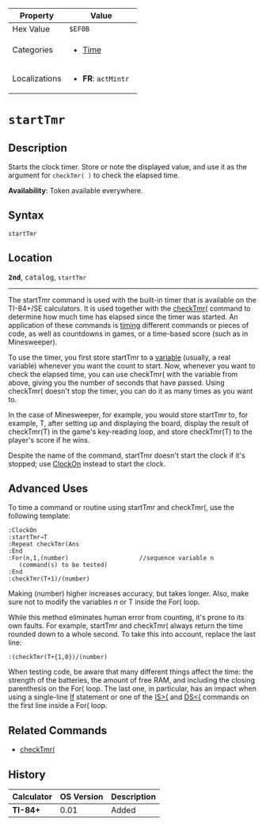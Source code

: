 | Property      | Value |
|---------------|-------|
| Hex Value     | `$EF0B`|
| Categories    | <ul><li>[Time](<../categories/Time.md>)</li></ul> |
| Localizations | <ul><li><b>FR</b>: `actMintr `</li></ul> |

# `startTmr`

## Description
Starts the clock timer. Store or note the displayed value, and use it as the argument for `checkTmr( )` to check the elapsed time.


<b>Availability</b>: Token available everywhere.

## Syntax
`startTmr`

## Location
<tt><kbd><b>2nd</b></kbd></tt>, <kbd>catalog</kbd>, `startTmr`
<hr>

The startTmr command is used with the built-in timer that is available on the TI-84+/SE calculators. It is used together with the [checkTmr(](/checktmr) command to determine how much time has elapsed since the timer was started. An application of these commands is [timing](/timings) different commands or pieces of code, as well as countdowns in games, or a time-based score (such as in Minesweeper).

To use the timer, you first store startTmr to a [variable](/variables) (usually, a real variable) whenever you want the count to start. Now, whenever you want to check the elapsed time, you can use checkTmr( with the variable from above, giving you the number of seconds that have passed. Using checkTmr( doesn't stop the timer, you can do it as many times as you want to.

In the case of Minesweeper, for example, you would store startTmr to, for example, T, after setting up and displaying the board, display the result of checkTmr(T) in the game's key-reading loop, and store checkTmr(T) to the player's score if he wins.

Despite the name of the command, startTmr doesn't start the clock if it's stopped; use [ClockOn](/clockon) instead to start the clock.

## Advanced Uses

To time a command or routine using startTmr and checkTmr(, use the following template:

```ti-basic
:ClockOn
:startTmr→T
:Repeat checkTmr(Ans
:End
:For(n,1,(number)                    //sequence variable n
   (command(s) to be tested)
:End
:checkTmr(T+1)/(number)
```

Making (number) higher increases accuracy, but takes longer. Also, make sure not to modify the variables _n_ or T inside the For( loop.

While this method eliminates human error from counting, it's prone to its own faults. For example, startTmr and checkTmr( always return the time rounded down to a whole second. To take this into account, replace the last line:

```ti-basic
:(checkTmr(T+{1,0})/(number)
```

When testing code, be aware that many different things affect the time: the strength of the batteries, the amount of free RAM, and including the closing parenthesis on the For( loop. The last one, in particular, has an impact when using a single-line [If](/if) statement or one of the [IS>(](/is) and [DS<(](/ds) commands on the first line inside a For( loop.

## Related Commands

*   [checkTmr(](/checktmr)

## History
| Calculator | OS Version | Description |
|------------|------------|-------------|
| <b>TI-84+</b> | 0.01 | Added |



